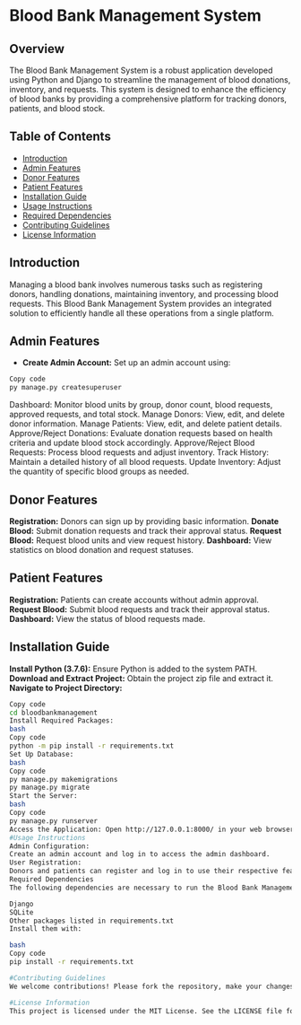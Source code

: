 # **Blood Bank Management System**

## **Overview**
The Blood Bank Management System is a robust application developed using Python and Django to streamline the management of blood donations, inventory, and requests. This system is designed to enhance the efficiency of blood banks by providing a comprehensive platform for tracking donors, patients, and blood stock.

## **Table of Contents**
- [Introduction](#introduction)
- [Admin Features](#admin-features)
- [Donor Features](#donor-features)
- [Patient Features](#patient-features)
- [Installation Guide](#installation-guide)
- [Usage Instructions](#usage-instructions)
- [Required Dependencies](#required-dependencies)
- [Contributing Guidelines](#contributing-guidelines)
- [License Information](#license-information)


## **Introduction**
Managing a blood bank involves numerous tasks such as registering donors, handling donations, maintaining inventory, and processing blood requests. This Blood Bank Management System provides an integrated solution to efficiently handle all these operations from a single platform.


## **Admin Features**
- **Create Admin Account:** Set up an admin account using:
```bash
Copy code
py manage.py createsuperuser
```
Dashboard: Monitor blood units by group, donor count, blood requests, approved requests, and total stock.
Manage Donors: View, edit, and delete donor information.
Manage Patients: View, edit, and delete patient details.
Approve/Reject Donations: Evaluate donation requests based on health criteria and update blood stock accordingly.
Approve/Reject Blood Requests: Process blood requests and adjust inventory.
Track History: Maintain a detailed history of all blood requests.
Update Inventory: Adjust the quantity of specific blood groups as needed.
## **Donor Features**
**Registration:** Donors can sign up by providing basic information.
**Donate Blood:** Submit donation requests and track their approval status.
**Request Blood:** Request blood units and view request history.
**Dashboard:** View statistics on blood donation and request statuses.

## **Patient Features**
**Registration:** Patients can create accounts without admin approval.
**Request Blood:** Submit blood requests and track their approval status.
**Dashboard:** View the status of blood requests made.

## **Installation Guide**
**Install Python (3.7.6):** Ensure Python is added to the system PATH.
**Download and Extract Project:** Obtain the project zip file and extract it.
**Navigate to Project Directory:**
```bash
Copy code
cd bloodbankmanagement
Install Required Packages:
bash
Copy code
python -m pip install -r requirements.txt
Set Up Database:
bash
Copy code
py manage.py makemigrations
py manage.py migrate
Start the Server:
bash
Copy code
py manage.py runserver
Access the Application: Open http://127.0.0.1:8000/ in your web browser.
#Usage Instructions
Admin Configuration:
Create an admin account and log in to access the admin dashboard.
User Registration:
Donors and patients can register and log in to use their respective features.
Required Dependencies
The following dependencies are necessary to run the Blood Bank Management System:

Django
SQLite
Other packages listed in requirements.txt
Install them with:

bash
Copy code
pip install -r requirements.txt

#Contributing Guidelines
We welcome contributions! Please fork the repository, make your changes, and submit a pull request.

#License Information
This project is licensed under the MIT License. See the LICENSE file for more details.
